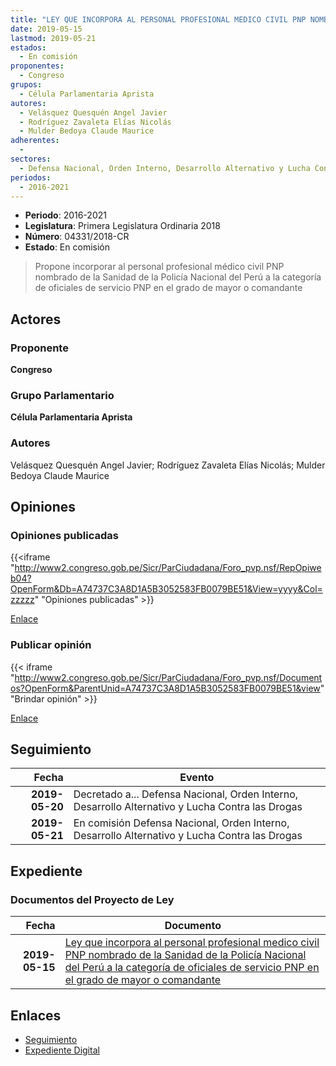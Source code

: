```yaml
---
title: "LEY QUE INCORPORA AL PERSONAL PROFESIONAL MEDICO CIVIL PNP NOMBRADO DE LA SANIDAD DE LA POLICÍA NACIONAL DEL PERÚ A LA CATEGORÍA DE OFICIALES DE SERVICIO PNP EN EL GRADO DE MAYOR O COMANDANTE"
date: 2019-05-15
lastmod: 2019-05-21
estados: 
  - En comisión
proponentes: 
  - Congreso
grupos: 
  - Célula Parlamentaria Aprista
autores: 
  - Velásquez Quesquén Angel Javier
  - Rodríguez Zavaleta Elías Nicolás
  - Mulder Bedoya Claude Maurice
adherentes: 
  - 
sectores: 
  - Defensa Nacional, Orden Interno, Desarrollo Alternativo y Lucha Contra las Drogas
periodos: 
  - 2016-2021
---
```


- **Periodo**: 2016-2021
- **Legislatura**: Primera Legislatura Ordinaria 2018
- **Número**: 04331/2018-CR
- **Estado**: En comisión

> Propone incorporar al personal profesional médico civil PNP nombrado de la Sanidad de la Policía Nacional del Perú a la categoría de oficiales de servicio PNP en el grado de mayor o comandante


## Actores

### Proponente

**Congreso**

### Grupo Parlamentario

**Célula Parlamentaria Aprista**

### Autores

Velásquez Quesquén Angel Javier; Rodríguez Zavaleta Elías Nicolás; Mulder Bedoya Claude Maurice


## Opiniones

### Opiniones publicadas

{{<iframe "http://www2.congreso.gob.pe/Sicr/ParCiudadana/Foro_pvp.nsf/RepOpiweb04?OpenForm&Db=A74737C3A8D1A5B3052583FB0079BE51&View=yyyy&Col=zzzzz" "Opiniones publicadas" >}}

[Enlace](http://www2.congreso.gob.pe/Sicr/ParCiudadana/Foro_pvp.nsf/RepOpiweb04?OpenForm&Db=A74737C3A8D1A5B3052583FB0079BE51&View=yyyy&Col=zzzzz)
### Publicar opinión

{{< iframe "http://www2.congreso.gob.pe/Sicr/ParCiudadana/Foro_pvp.nsf/Documentos?OpenForm&ParentUnid=A74737C3A8D1A5B3052583FB0079BE51&view" "Brindar opinión" >}}

[Enlace](http://www2.congreso.gob.pe/Sicr/ParCiudadana/Foro_pvp.nsf/Documentos?OpenForm&ParentUnid=A74737C3A8D1A5B3052583FB0079BE51&view)

## Seguimiento

| Fecha | Evento |
|------:|--------|
| **2019-05-20** | Decretado a... Defensa Nacional, Orden Interno, Desarrollo Alternativo y Lucha Contra las Drogas|
| **2019-05-21** | En comisión Defensa Nacional, Orden Interno, Desarrollo Alternativo y Lucha Contra las Drogas|


## Expediente


### Documentos del Proyecto de Ley

| Fecha | Documento |
|------:|--------|
| **2019-05-15** | [Ley que incorpora al personal profesional medico civil PNP nombrado de la Sanidad de la Policía Nacional del Perú a la categoría de oficiales de servicio PNP en el grado de mayor o comandante](http://www.leyes.congreso.gob.pe/Documentos/2016_2021/Proyectos_de_Ley_y_de_Resoluciones_Legislativas/PL0433120190515..pdf) |

## Enlaces 

- [Seguimiento](http://www2.congreso.gob.pe/Sicr/TraDocEstProc/CLProLey2016.nsf/f7fff46988ca05b1052578e100829cc7/d6c72d037bde644e052583fb00815f5d?OpenDocument)
- [Expediente Digital](http://www2.congreso.gob.pe/Sicr/TraDocEstProc/CLProLey2016.nsf/f7fff46988ca05b1052578e100829cc7/d6c72d037bde644e052583fb00815f5d?OpenDocument&Click=05257FB7005EB655.eb71d0cf91d8294e05256cdf006b5706/$Body/0.1C6C)
